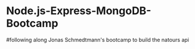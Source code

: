 # Node.js-Express-MongoDB-Bootcamp

#following along Jonas Schmedtmann's bootcamp to build the natours api

